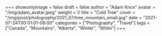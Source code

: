 +++
showonlyimage = false
draft = false
author = "Adam Knox"
avatar = "/img/adam_avatar.jpeg"
weight = 0
title = "Cold Tree"
cover = "/img/post/photography/2021_07/tree_mountain_small.jpg"
date = "2021-07-24T00:01:01-06:00"
categories = ["Photography", "Travel"]
tags = ["Canada", "Mountains", "Alberta", "Winter", "White"]
+++
<!--more-->
